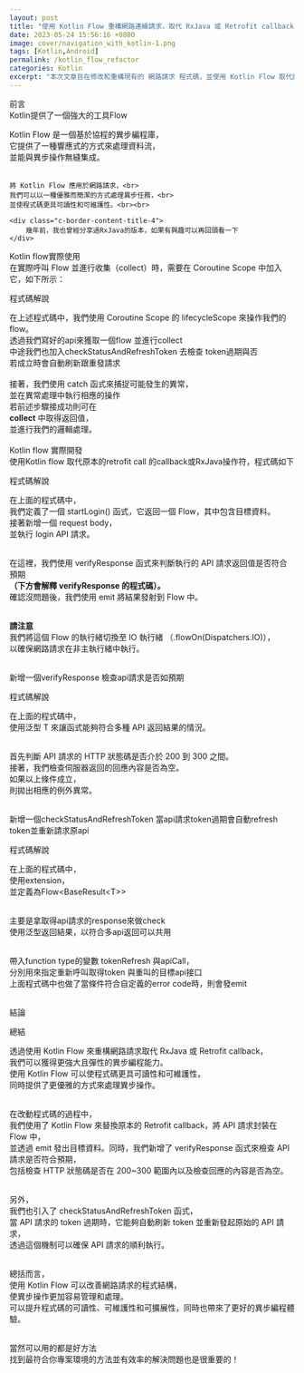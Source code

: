 ```yaml
---
layout: post
title: "使用 Kotlin Flow 重構網路連線請求，取代 RxJava 或 Retrofit callback"
date: 2023-05-24 15:56:16 +0800
image: cover/navigation_with_kotlin-1.png
tags: [Kotlin,Android]
permalink: /kotlin_flow_refactor
categories: Kotlin
excerpt: "本次文章旨在修改和重構現有的 網路請求 程式碼，並使用 Kotlin Flow 取代原本的 Retrofit 回調函式(callback) 或是RxJava"
---
```



<div class="c-border-main-title-2">前言</div>
<div class="c-border-content-title-4">
    Kotlin提供了一個強大的工具Flow
</div>

<p>
    Kotlin Flow 是一個基於協程的異步編程庫，<br>
    它提供了一種響應式的方式來處理資料流，<br>
    並能與異步操作無縫集成。<br><br>

    將 Kotlin Flow 應用於網路請求，<br>
    我們可以以一種優雅而簡潔的方式處理異步任務，<br>
    並使程式碼更具可讀性和可維護性。<br><br>

    <div class="c-border-content-title-4">
        幾年前，我也曾經分享過RxJava的版本，如果有興趣可以再回頭看一下
    </div>

</p>

<div class="c-border-main-title-2">Kotlin flow實際使用</div>
<div class="c-border-content-title-4">
    在實際呼叫 Flow 並進行收集（collect）時，需要在 Coroutine Scope 中加入它，如下所示：<br>
</div>
<p>
  <script src="https://gist.github.com/KuanChunChen/6922457ce9a309d18258b1ac50ed77a6.js"></script>
</p>
<div class = "table_container">
  <p>程式碼解說</p>
  在上述程式碼中，我們使用 Coroutine Scope 的 lifecycleScope 來操作我們的flow。<br>
  透過我們寫好的api來獲取一個flow 並進行collect<br>
  中途我們也加入checkStatusAndRefreshToken 去檢查 token過期與否<br>
  若成立時會自動刷新跟重發請求<br><br>
  接著，我們使用 catch 函式來捕捉可能發生的異常，<br>
  並在異常處理中執行相應的操作<br>
  若前述步驟接成功則可在<br>
  <b>collect</b> 中取得返回值，<br>
  並進行我們的邏輯處理。<br>
</div><br>


<div class="c-border-main-title-2">Kotlin flow 實際開發</div>
<div class="c-border-content-title-4">使用Kotlin flow 取代原本的retrofit call 的callback或RxJava操作符，程式碼如下</div>
<p>
  <script src="https://gist.github.com/KuanChunChen/d5a3acb5f2b90bee2cd8b60c54adfcab.js"></script>
</p>

<div class = "table_container">
  <p>程式碼解說</p>
  在上面的程式碼中，<br>
  我們定義了一個 startLogin() 函式，它返回一個 Flow，其中包含目標資料。<br>
  接著新增一個 request body，<br>
  並執行 login API 請求。<br><br>


  在這裡，我們使用 verifyResponse 函式來判斷執行的 API 請求返回值是否符合預期<br>
  <b>（下方會解釋 verifyResponse 的程式碼）。</b><br>
  確認沒問題後，我們使用 emit 將結果發射到 Flow 中。<br><br>

  <b>請注意</b><br>
  我們將這個 Flow 的執行緒切換至 IO 執行緒 （.flowOn(Dispatchers.IO)），<br>
  以確保網路請求在非主執行緒中執行。
</div><br>

<div class="c-border-content-title-4">新增一個verifyResponse 檢查api請求是否如預期</div>
<p>
  <script src="https://gist.github.com/KuanChunChen/4a4daf5c3385a105b92cc642f9c505f5.js"></script>
</p>

<div class = "table_container">
  <p>程式碼解說</p>
  在上面的程式碼中，<br>
  使用泛型 T 來讓函式能夠符合多種 API 返回結果的情況。<br><br>

  首先判斷 API 請求的 HTTP 狀態碼是否介於 200 到 300 之間。<br>
  接著，我們檢查伺服器返回的回應內容是否為空。<br>
  如果以上條件成立，<br>
  則拋出相應的例外異常。<br>
</div><br>


<div class="c-border-content-title-4">新增一個checkStatusAndRefreshToken 當api請求token過期會自動refresh token並重新請求原api</div>
<p>
  <script src="https://gist.github.com/KuanChunChen/e6e0cc122d03f964c1abafda32cd5b02.js"></script>
</p>

<div class = "table_container">
  <p>程式碼解說</p>
  在上面的程式碼中，<br>
  使用extension，<br>
  並定義為Flow&lt;BaseResult&lt;T&gt;&gt;<br><br>

  主要是拿取得api請求的response來做check<br>
  使用泛型返回結果，以符合多api返回可以共用<br><br>

  帶入function type的變數 tokenRefresh 與apiCall，<br>
  分別用來指定重新呼叫取得token 與重叫的目標api接口<br>
  上面程式碼中也做了當條件符合自定義的error code時，則會發emit<br>
</div><br>



<div class="c-border-main-title-2">結論</div>

<div class = "table_container">
  <p>總結</p>
  透過使用 Kotlin Flow 來重構網路請求取代 RxJava 或 Retrofit callback，<br>
  我們可以獲得更強大且彈性的異步編程能力。<br>
  使用 Kotlin Flow 可以使程式碼更具可讀性和可維護性，<br>
  同時提供了更優雅的方式來處理異步操作。<br><br>

  在改動程式碼的過程中，<br>
  我們使用了 Kotlin Flow 來替換原本的 Retrofit callback，將 API 請求封裝在 Flow 中，<br>
  並透過 emit 發出目標資料。同時，我們新增了 verifyResponse 函式來檢查 API 請求是否符合預期，<br>
  包括檢查 HTTP 狀態碼是否在 200~300 範圍內以及檢查回應的內容是否為空。<br><br>

  另外，<br>
  我們也引入了 checkStatusAndRefreshToken 函式，<br>
  當 API 請求的 token 過期時，它能夠自動刷新 token 並重新發起原始的 API 請求，<br>
  透過這個機制可以確保 API 請求的順利執行。<br><br>

  總括而言，<br>
  使用 Kotlin Flow 可以改善網路請求的程式結構，<br>
  使異步操作更加容易管理和處理。<br>
  可以提升程式碼的可讀性、可維護性和可擴展性，同時也帶來了更好的異步編程體驗。<br><br>

  當然可以用的都是好方法<br>
  找到最符合你專案環境的方法並有效率的解決問題也是很重要的！<br>

</div><br>

